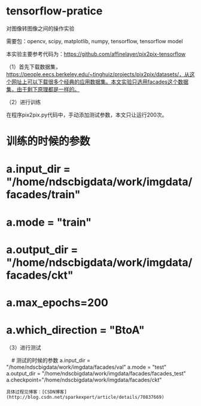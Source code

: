 # tensorflow-pratice

对图像转图像之间的操作实验

需要包：opencv,
        scipy,
        matplotlib,
        numpy,
		tensorflow,
		tensorflow model
		
本实验主要参考代码为：https://github.com/affinelayer/pix2pix-tensorflow

（1）首先下载数据集，https://people.eecs.berkeley.edu/~tinghuiz/projects/pix2pix/datasets/，从这个网址上可以下载很多个经典的应用数据集。本文实验只选用facades这个数据集，由于剩下原理都是一样的。

（2）进行训练

在程序pix2pix.py代码中，手动添加测试参数，本文只让运行200次。

  # 训练的时候的参数

#     a.input_dir = "/home/ndscbigdata/work/imgdata/facades/train"
#     a.mode = "train"
#     a.output_dir = "/home/ndscbigdata/work/imgdata/facades/ckt"
#     a.max_epochs=200
#     a.which_direction = "BtoA"

（3）进行测试

　# 测试的时候的参数
    a.input_dir = "/home/ndscbigdata/work/imgdata/facades/val"
    a.mode = "test"
    a.output_dir = "/home/ndscbigdata/work/imgdata/facades/facades_test"
    a.checkpoint="/home/ndscbigdata/work/imgdata/facades/ckt"
	
	具体过程见博客：[CSDN博客](http://blog.csdn.net/sparkexpert/article/details/70837669)
